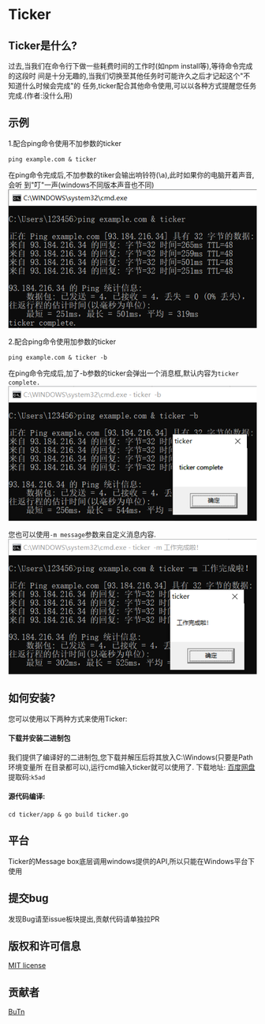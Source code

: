 Ticker  
=============================
 
## Ticker是什么?  
过去,当我们在命令行下做一些耗费时间的工作时(如npm install等),等待命令完成的这段时
间是十分无趣的,当我们切换至其他任务时可能许久之后才记起这个"不知道什么时候会完成"的
任务,ticker配合其他命令使用,可以以各种方式提醒您任务完成.(作者:没什么用)  

## 示例
1.配合ping命令使用不加参数的ticker
```
ping example.com & ticker
```
在ping命令完成后,不加参数的tiker会输出响铃符(\a),此时如果你的电脑开着声音,会听
到"叮"一声(windows不同版本声音也不同)
![](https://github.com/kimmosc2/ticker/raw/master/assets/image/p2.png)  
  
  
2.配合ping命令使用加参数的ticker
```
ping example.com & ticker -b
```
在ping命令完成后,加了-b参数的ticker会弹出一个消息框,默认内容为`ticker complete.`
![](https://github.com/kimmosc2/ticker/raw/master/assets/image/p3.png)  
    
您也可以使用`-m message`参数来自定义消息内容.
![](https://github.com/kimmosc2/ticker/raw/master/assets/image/p4.png)    
  
  
## 如何安装? 
您可以使用以下两种方式来使用Ticker: 
#### 下载并安装二进制包 
我们提供了编译好的二进制包,您下载并解压后将其放入C:\Windows(只要是Path环境变量所
在目录都可以),运行cmd输入ticker就可以使用了.
下载地址: [百度网盘](https://pan.baidu.com/s/1J9O73CnvfFhDHaF83F1k2A)  
提取码:`k5ad`
#### 源代码编译:
```
cd ticker/app & go build ticker.go
```

## 平台
Ticker的Message box底层调用windows提供的API,所以只能在Windows平台下使用
## 提交bug  
发现Bug请至issue板块提出,贡献代码请单独拉PR
## 版权和许可信息  
[MIT license](https://github.com/kimmosc2/ticker/blob/master/LICENSE)
## 贡献者
[BuTn](https://github.com/kimmosc2)